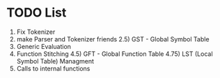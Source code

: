 # TODO List
1) Fix Tokenizer
2) make Parser and Tokenizer friends
2.5) GST - Global Symbol Table
3) Generic Evaluation
4) Function Stitching
4.5) GFT - Global Function Table
4.75) LST (Local Symbol Table) Managment
5) Calls to internal functions

